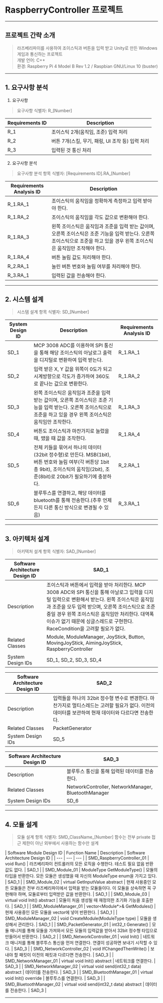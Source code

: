 # RaspberryController 프로젝트
- - -
## 프로젝트 간략 소개
> 라즈베리파이를 사용하여 조이스틱과 버튼을 입력 받고 Unity로 만든 Windows 게임과 통신하는 프로젝트 <br />
> 개발 언어: C++ <br />
> 환경: Raspberry Pi 4 Model B Rev 1.2 / Raspbian GNU/Linux 10 (buster) <br />

- - - 

## 1. 요구사항 분석
1. 요구사항
> 요구사항 식별자: R_[Number]

| Requirements ID | Description |
| --- | --- |
| R_1 | 조이스틱 2개(움직임, 조준) 입력 처리 |
| R_2 | 버튼 7개(스킬, 무기, 패링, UI 조작 등) 입력 처리 |
| R_3 | 입력된 것 통신 처리 |

2. 요구사항 분석
> 요구사항 분석 항목 식별자: [Requirements ID].RA_[Number]

| Requirements Analysis ID | Description |
| --- | --- |
| R_1.RA_1 | 조이스틱의 움직임을 정확하게 측정하고 입력 받아야 한다. |
| R_1.RA_2 | 조이스틱의 움직임을 각도 값으로 변환해야 한다. |
| R_1.RA_3 | 왼쪽 조이스틱은 움직임과 조준을 입력 받는 값이며, 오른쪽 조이스틱은 조준 기능을 입력 받는다. 오른쪽 조이스틱으로 조준을 하고 있을 경우 왼쪽 조이스틱은 움직임만 조작해야 한다. |
| R_1.RA_4 | 버튼 눌림 값도 처리해야 한다. |
| R_2.RA_1 | 눌린 버튼 번호와 눌림 여부를 처리해야 한다. |
| R_3.RA_1 | 입력된 값을 전송해야 한다. |

- - - 

## 2. 시스템 설계
> 시스템 설계 항목 식별자: SD_[Number]

| System Design ID | Description | Requirements Analysis ID |
| --- | --- | --- |
| SD_1 | MCP 3008 ADC를 이용하여 SPI 통신을 통해 해당 조이스틱의 아날로그 출력을 디지털로 변환하여 입력 받는다. | R_1.RA_1 |
| SD_2 | 입력 받은 X, Y 값을 위쪽이 0도가 되고 시계방향으로 각도가 증가하여 360도로 끝나는 값으로 변환한다. | R_1.RA_2 |
| SD_3 | 왼쪽 조이스틱은 움직임과 조준을 입력 받는 값이며, 오른쪽 조이스틱은 조준 기능을 입력 받는다. 오른쪽 조이스틱으로 조준을 하고 있을 경우 왼쪽 조이스틱은 움직임만 조작한다. | R_1.RA_3 |
| SD_4 | 버튼도 조이스틱과 마찬가지로 눌렀을때, 땠을 때 값을 조작한다. | R_1.RA_4 |
| SD_5 | 전체 키들을 묶어서 하나의 데이터(32bit 정수형)로 만든다. MSB(1bit), 버튼 번호와 눌림 여부(각 버튼당 1bit 총 9bit), 조이스틱의 움직임(2bit), 조준(8bit)로 20bit가 필요하기에 충분하다. | R_2.RA_1 |
| SD_6 | 블루투스를 연결하고, 해당 데이터를 bluetooth를 통해 전송한다.(추후 언제든지 다른 통신 방식으로 변경될 수 있음) | R_3.RA_1 |

- - -

## 3. 아키텍처 설계
> 아키텍처 설계 항목 식별자: SAD_[Number]

| Software Architecture Design ID | SAD_1 |
| --- | --- |
| Description | 조이스틱과 버튼에서 입력을 받아 처리한다. MCP 3008 ADC와 SPI 통신을 통해 아날로그 입력을 디지털 입력으로 변환해서 받는다. 왼쪽 조이스틱은 움직임과 조준을 모두 입력 받으며, 오른쪽 조이스틱으로 조준 중일 경우 왼쪽 조이스틱은 움직임만 처리한다. 대역폭 이슈가 없기 때문에 싱글스레드로 구현한다. RaceCondition을 고려할 필요가 없다. |
| Related Classes | Module, ModuleManager, JoyStick, Button, MovingJoyStick, AimingJoyStick, RaspberryController |
| System Design IDs | SD_1, SD_2, SD_3, SD_4 |

| Software Architecture Design ID | SAD_2 |
| --- | --- |
| Description | 입력들을 하나의 32bit 정수형 변수로 변경한다. 마찬가지로 멀티스레드는 고려할 필요가 없다. 이전의 데이터를 보관하여 현재 데이터와 다르다면 전송한다. |
| Related Classes | PacketGenerator |
| System Design IDs | SD_5 |

| Software Architecture Design ID | SAD_3 |
| --- | --- |
| Description | 블루투스 통신을 통해 입력된 데이터를 전송한다. |
| Related Classes | NetworkController, NetworkManager, BluetoothManager |
| System Design IDs | SD_6 |

- - -

## 4. 모듈 설계
> 모듈 설계 항목 식별자: SMD_ClassName_[Number]
> 함수는 전부 private 접근 제한이 아닌 외부에서 사용하는 함수만 설계

| Software Module Design ID | Function Name | Description | Software Architecture Design ID |
| --- | --- | --- |
| SMD_RaspberryController_01 | void Run() | 라즈베리파이 컨트롤러의 모든 로직을 수행한다. 테스트 필요 없음 반환 값도 없다. | SAD_1 |
| SMD_Module_01 | ModuleType GetModuleType() | 모듈의 타입을 반환한다. 모든 모듈은 생성했을 때 자신의 ModuleType enum을 가지고 있다. | SAD_1 |
| SMD_Module_02 | virtual GetInputValue abstract | 현재 사용중인 모든 모듈들은 전부 라즈베리파이에서 입력을 받는 모듈들이다. 이 모듈을 상속하면 꼭 구현해야 하며, 모듈로부터 입력받은 값을 반환한다. | SAD_1 |
| SMD_Module_03 | virtual void Init() abstract | 모듈이 처음 생성될 때 재정의한 초기화 기능을 호출한다. | SAD_1 |
| SMD_ModuleManager_01 | vector<Module*>& GetModules() | 현재 사용중인 모든 모듈을 vector에 넣어 반환한다. | SAD_1 |
| SMD_ModuleManager_02 | void CreateModule(ModuleType type) | 모듈을 생성해서 관리한다. | SAD_1 |
| SMD_PacketGenerator_01 | int32_t Generate() | 모듈 매니저를 통해 모듈을 가져와서 모든 모듈의 입력값을 받아서 32bit 정수형 타입으로 만들어서 반환한다. | SAD_2 |
| SMD_NetworkController_01 | void Init() | 네트워크 매니저를 통해 블루투스 통신을 먼저 연결한다. 연결이 성공하면 보내기 시작할 수 있다. | SAD_3 |
| SMD_NetworkController_02 | void IfChangedThenWrite() | 보내야 할 패킷이 이전의 패킷과 다르다면 전송한다. | SAD_3 |
| SMD_NetworkManager_01 | virtual void Init() abstract | 네트워크를 연결한다. | SAD_3 |
| SMD_NetworkManager_02 | virtual void send(int32_t data) abstract | 데이터를 전송한다. | SAD_3 |
| SMD_BluetoothManager_01 | virtual void Init() override | 블루투스를 연결한다. | SAD_3 |
| SMD_BluetoothManager_02 | virtual void send(int32_t data) abstract | 데이터를 전송한다. | SAD_3 |

- - -
